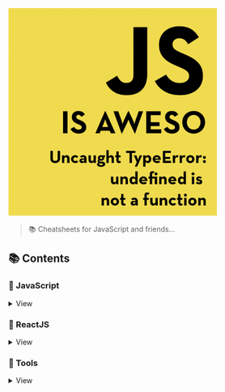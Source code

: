 [![JS IS AWESOME](logo.jpg)](https://github.com/anupjha/js-is-awesome/)
> 📚 Cheatsheets for JavaScript and friends...

## 📚 Contents

### 📃 JavaScript
<details>
<summary>View</summary>

#### Vanilla JS
- [Test](javascript/test.md)

#### ES6 and beyond...
- [Test](javascript/test.md)

</details>

### 📃 ReactJS
<details>
<summary>View</summary>

#### React
- [Test](javascript/test.md)

#### React Hooks
- [Test](javascript/test.md)

#### React Router
- [Test](javascript/test.md)

#### Redux
- [Test](javascript/test.md)

</details>

### 📃 Tools
<details>
<summary>View</summary>

#### Git
- [Git Emoji :)](tools/git-emoji.md)

#### VSCode
- [Test](javascript/test.md)

#### Bash
- [Test](javascript/test.md)

</details>





